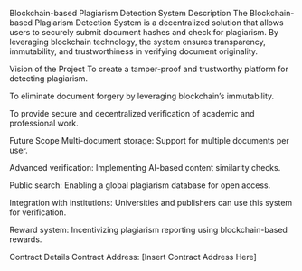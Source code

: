 Blockchain-based Plagiarism Detection System
Description
The Blockchain-based Plagiarism Detection System is a decentralized solution that allows users to securely submit document hashes and check for plagiarism. By leveraging blockchain technology, the system ensures transparency, immutability, and trustworthiness in verifying document originality.

Vision of the Project
To create a tamper-proof and trustworthy platform for detecting plagiarism.

To eliminate document forgery by leveraging blockchain’s immutability.

To provide secure and decentralized verification of academic and professional work.

Future Scope
Multi-document storage: Support for multiple documents per user.

Advanced verification: Implementing AI-based content similarity checks.

Public search: Enabling a global plagiarism database for open access.

Integration with institutions: Universities and publishers can use this system for verification.

Reward system: Incentivizing plagiarism reporting using blockchain-based rewards.

Contract Details
Contract Address: [Insert Contract Address Here]
